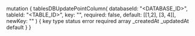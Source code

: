 mutation {
    tablesDBUpdatePointColumn(
        databaseId: "<DATABASE_ID>",
        tableId: "<TABLE_ID>",
        key: "",
        required: false,
        default: [[1,2], [3, 4]],
        newKey: ""
    ) {
        key
        type
        status
        error
        required
        array
        _createdAt
        _updatedAt
        default
    }
}
